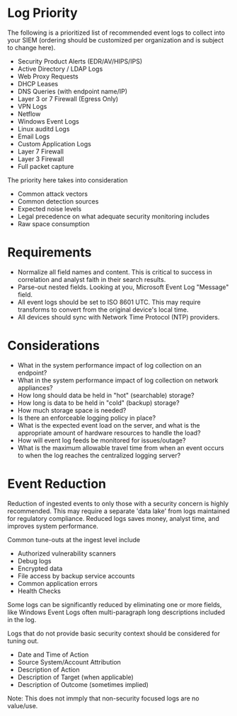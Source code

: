 # Log Priority

The following is a prioritized list of recommended event logs to collect into your SIEM (ordering should be customized per organization and is subject to change here). 

- Security Product Alerts (EDR/AV/HIPS/IPS)
- Active Directory / LDAP Logs
- Web Proxy Requests
- DHCP Leases
- DNS Queries (with endpoint name/IP)
- Layer 3 or 7 Firewall (Egress Only)
- VPN Logs
- Netflow
- Windows Event Logs
- Linux auditd Logs
- Email Logs
- Custom Application Logs
- Layer 7 Firewall
- Layer 3 Firewall
- Full packet capture

The priority here takes into consideration
- Common attack vectors 
- Common detection sources
- Expected noise levels
- Legal precedence on what adequate security monitoring includes
- Raw space consumption

# Requirements
- Normalize all field names and content. This is critical to success in correlation and analyst faith in their search results.
- Parse-out nested fields. Looking at you, Microsoft Event Log "Message" field.
- All event logs should be set to ISO 8601 UTC. This may require transforms to convert from the original device's local time.
- All devices should sync with Network Time Protocol (NTP) providers.


# Considerations
- What in the system performance impact of log collection on an endpoint?
- What in the system performance impact of log collection on network appliances?
- How long should data be held in "hot" (searchable) storage?
- How long is data to be held in "cold" (backup) storage?
- How much storage space is needed?
- Is there an enforceable logging policy in place?
- What is the expected event load on the server, and what is the appropriate amount of hardware resources to handle the load?
- How will event log feeds be monitored for issues/outage?
- What is the maximum allowable travel time from when an event occurs to when the log reaches the centralized logging server?


# Event Reduction

Reduction of ingested events to only those with a security concern is highly recommended. This may require a separate 'data lake' from logs maintained for regulatory compliance. Reduced logs saves money, analyst time, and improves system performance.

Common tune-outs at the ingest level include
- Authorized vulnerability scanners
- Debug logs
- Encrypted data
- File access by backup service accounts
- Common application errors
- Health Checks

Some logs can be significantly reduced by eliminating one or more fields, like Windows Event Logs often multi-paragraph long descriptions included in the log.

Logs that do not provide basic security context should be considered for tuning out.
- Date and Time of Action
- Source System/Account Attribution
- Description of Action
- Description of Target (when applicable)
- Description of Outcome (sometimes implied)

Note: This does not immply that non-security focused logs are no value/use.
